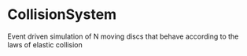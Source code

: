 # CollisionSystem
Event driven simulation of N moving discs that behave according to the laws of elastic collision

